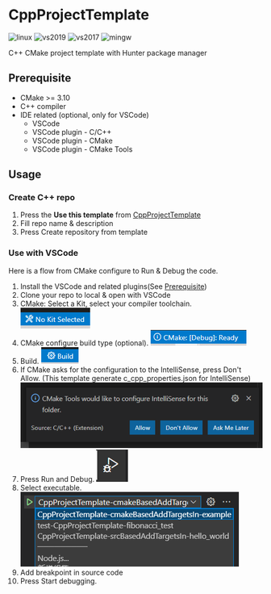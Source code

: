 # CppProjectTemplate

![linux](https://github.com/CHChang810716/CppProjectTemplate/actions/workflows/linux-build.yml/badge.svg)
![vs2019](https://github.com/CHChang810716/CppProjectTemplate/actions/workflows/win2019-build.yml/badge.svg)
![vs2017](https://github.com/CHChang810716/CppProjectTemplate/actions/workflows/win2017-build.yml/badge.svg)
![mingw](https://github.com/CHChang810716/CppProjectTemplate/actions/workflows/mingw-build.yml/badge.svg)

C++ CMake project template with Hunter package manager

## Prerequisite

* CMake >= 3.10
* C++ compiler
* IDE related (optional, only for VSCode)
  * VSCode
  * VSCode plugin - C/C++
  * VSCode plugin - CMake
  * VSCode plugin - CMake Tools

## Usage

### Create C++ repo

1. Press the **Use this template** from [CppProjectTemplate](https://github.com/CHChang810716/CppProjectTemplate)
2. Fill repo name & description
3. Press Create repository from template

### Use with VSCode

Here is a flow from CMake configure to Run & Debug the code.

1. Install the VSCode and related plugins(See [Prerequisite](#Prerequisite))
2. Clone your repo to local & open with VSCode
3. CMake: Select a Kit, select your compiler toolchain. ![select kit](doc/No-Kit-Selected.PNG)
4. CMake configure build type (optional). ![CMake build type](doc/CMake-build-type.PNG)
5. Build. ![Build](doc/build.PNG)
6. If CMake asks for the configuration to the IntelliSense, press Don't Allow. (This template generate c_cpp_properties.json for IntelliSense) ![CMakeTools IntelliSense](doc/CMakeTools-intelliSense.PNG)
7. Press Run and Debug. ![Run and debug](doc/Run-and-debug.PNG)
8. Select executable. ![select executable](doc/Select-executable.PNG)
9. Add breakpoint in source code
10. Press Start debugging.
